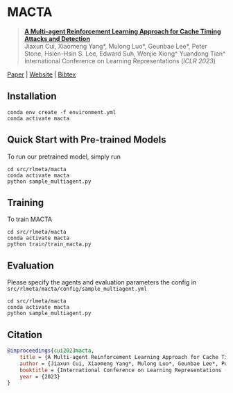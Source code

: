 # MACTA

> [**A Multi-agent Reinforcement Learning Approach for Cache Timing Attacks and Detection**](https://openreview.net/forum?id=CDlHZ78-Xzi)\
> Jiaxun Cui, Xiaomeng Yang*, Mulong Luo*, Geunbae Lee*, Peter Stone, Hsien-Hsin S. Lee, Edward Suh, Wenjie Xiong^ Yuandong Tian^\
> International Conference on Learning Representations (_ICLR 2023_)

[Paper](https://openreview.net/pdf?id=CDlHZ78-Xzi) | [Website]() | [Bibtex](#citation)

## Installation
```
conda env create -f environment.yml
conda activate macta
```

## Quick Start with Pre-trained Models
To run our pretrained model, simply run
```
cd src/rlmeta/macta
conda activate macta
python sample_multiagent.py
```

## Training
To train MACTA
```
cd src/rlmeta/macta
conda activate macta
python train/train_macta.py
```

## Evaluation
Please specify the agents and evaluation parameters the config in `src/rlmeta/macta/config/sample_multiagent.yml`
```
cd src/rlmeta/macta
conda activate macta
python sample_multiagent.py
```

## Citation
```bibtex
@inproceedings{cui2023macta,
    title = {A Multi-agent Reinforcement Learning Approach for Cache Timing Attacks and Detection},
    author = {Jiaxun Cui, Xiaomeng Yang*, Mulong Luo*, Geunbae Lee*, Peter Stone, Hsien-Hsin S. Lee, Edward Suh, Wenjie Xiong^, Yuandong Tian^},
    booktitle = {International Conference on Learning Representations (ICLR)},
    year = {2023}
}
```

